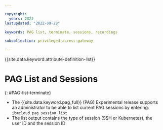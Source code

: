 ```yaml
---

copyright:
  years: 2022
lastupdated: "2022-09-28"

keywords: PAG list, terminate, sessions, recordings

subcollection: privileged-access-gateway

---
```


{{site.data.keyword.attribute-definition-list}}

# PAG List and Sessions​
{: #PAG-list-terminate}

- The {{site.data.keyword.pag_full}} (PAG) Experimental release supports an administrator to be able to list current PAG sessions by entering:​ `ibmcloud pag session list`​
- The list output contains the type of session (SSH or Kubernetes), the user ID and the session ID​​
    ​



